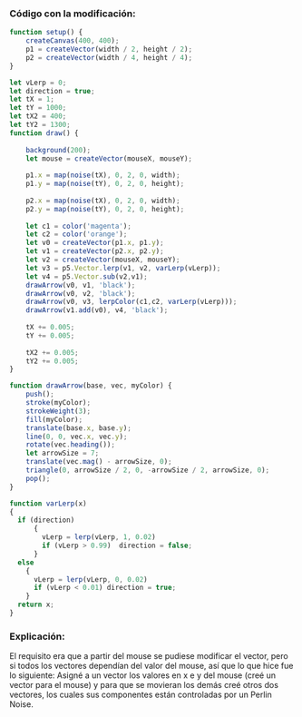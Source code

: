 ### Código con la modificación:

```js
function setup() {
    createCanvas(400, 400);
    p1 = createVector(width / 2, height / 2);
    p2 = createVector(width / 4, height / 4);
}

let vLerp = 0;
let direction = true;
let tX = 1; 
let tY = 1000;
let tX2 = 400; 
let tY2 = 1300;
function draw() {
  
    background(200);
    let mouse = createVector(mouseX, mouseY);
  
    p1.x = map(noise(tX), 0, 2, 0, width);
    p1.y = map(noise(tY), 0, 2, 0, height);
  
    p2.x = map(noise(tX), 0, 2, 0, width);
    p2.y = map(noise(tY), 0, 2, 0, height);
  
    let c1 = color('magenta');
    let c2 = color('orange');
    let v0 = createVector(p1.x, p1.y);
    let v1 = createVector(p2.x, p2.y);
    let v2 = createVector(mouseX, mouseY);
    let v3 = p5.Vector.lerp(v1, v2, varLerp(vLerp));
    let v4 = p5.Vector.sub(v2,v1);
    drawArrow(v0, v1, 'black');
    drawArrow(v0, v2, 'black');
    drawArrow(v0, v3, lerpColor(c1,c2, varLerp(vLerp)));
    drawArrow(v1.add(v0), v4, 'black');
  
    tX += 0.005;
    tY += 0.005;
  
    tX2 += 0.005;
    tY2 += 0.005;
}

function drawArrow(base, vec, myColor) {
    push();
    stroke(myColor);
    strokeWeight(3);
    fill(myColor);
    translate(base.x, base.y);
    line(0, 0, vec.x, vec.y);
    rotate(vec.heading());
    let arrowSize = 7;
    translate(vec.mag() - arrowSize, 0);
    triangle(0, arrowSize / 2, 0, -arrowSize / 2, arrowSize, 0);
    pop();
}

function varLerp(x)
{
  if (direction)
      {
        vLerp = lerp(vLerp, 1, 0.02)
        if (vLerp > 0.99)  direction = false;
      }
  else 
    {
      vLerp = lerp(vLerp, 0, 0.02)
      if (vLerp < 0.01) direction = true;
    }
  return x;
}
```

### Explicación:

El requisito era que a partir del mouse se pudiese modificar el vector, pero si todos los vectores dependían del valor del mouse, así que lo que hice fue lo siguiente:
Asigné a un vector los valores en x e y del mouse (creé un vector para el mouse) y para que se movieran los demás creé otros dos vectores, los cuales sus componentes están
controladas por un Perlin Noise.
